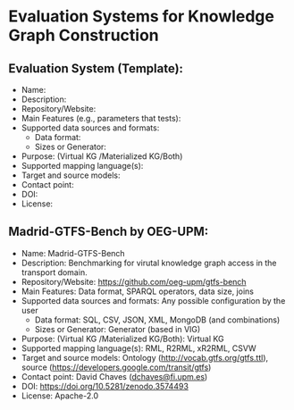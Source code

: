 # Evaluation Systems for Knowledge Graph Construction


## Evaluation System (Template):
- Name: 
- Description:
- Repository/Website:
- Main Features (e.g., parameters that tests):
- Supported data sources and formats:
    - Data format: 
    - Sizes or Generator:
- Purpose: (Virtual KG /Materialized KG/Both)
- Supported mapping language(s):
- Target and source models:
- Contact point:
- DOI:
- License:


## Madrid-GTFS-Bench by OEG-UPM:
- Name: Madrid-GTFS-Bench
- Description: Benchmarking for virutal knowledge graph access in the transport domain. 
- Repository/Website: https://github.com/oeg-upm/gtfs-bench
- Main Features: Data format, SPARQL operators, data size, joins
- Supported data sources and formats: Any possible configuration by the user
    - Data format: SQL, CSV, JSON, XML, MongoDB (and combinations)
    - Sizes or Generator: Generator (based in VIG)
- Purpose: (Virtual KG /Materialized KG/Both): Virtual KG
- Supported mapping language(s): RML, R2RML, xR2RML, CSVW
- Target and source models: Ontology (http://vocab.gtfs.org/gtfs.ttl), source (https://developers.google.com/transit/gtfs)
- Contact point: David Chaves (dchaves@fi.upm.es)
- DOI: https://doi.org/10.5281/zenodo.3574493
- License: Apache-2.0

